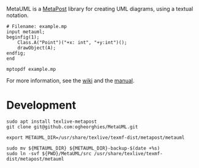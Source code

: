MetaUML is a [MetaPost](https://www.tug.org/metapost.html) library for creating UML diagrams, using a textual notation.

```
# Filename: example.mp
input metauml;
beginfig(1);
    Class.A("Point")("+x: int", "+y:int")();
    drawObject(A);
endfig;
end
```

```
mptopdf example.mp
```

For more information, see the [wiki](https://github.com/ogheorghies/MetaUML/wiki) and the [manual](https://github.com/ogheorghies/MetaUML/releases/download/v0.2.6/metauml-manual-v0.2.6-19d34de3da75cbd9f814f0a9ec03b4e0861b1541.pdf).

# Development

```
sudo apt install texlive-metapost
git clone git@github.com:ogheorghies/MetaUML.git

export METAUML_DIR=/usr/share/texlive/texmf-dist/metapost/metauml

sudo mv ${METAUML_DIR} ${METAUML_DIR}-backup-$(date +%s)
sudo ln -svf ${PWD}/MetaUML/src /usr/share/texlive/texmf-dist/metapost/metauml
```
